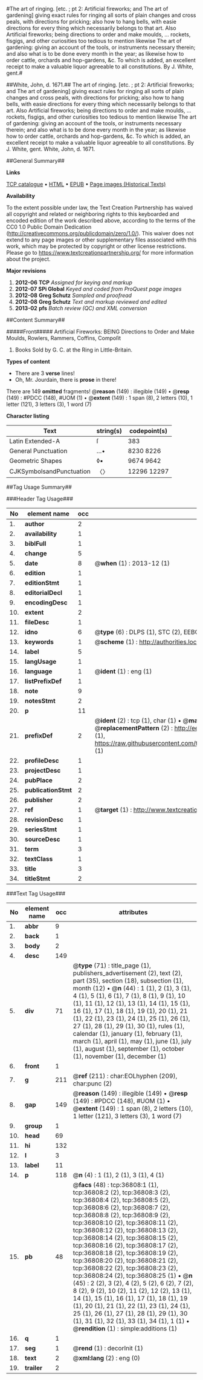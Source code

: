 #The art of ringing. [etc. ; pt 2: Artificial fireworks; and The art of gardening] giving exact rules for ringing all sorts of plain changes and cross peals, with directions for pricking; also how to hang bells, with easie directions for every thing which necessarily belongs to that art. Also Artificial fireworks; being directions to order and make moulds, ... rockets, fisgigs, and other curiosities too tedious to mention likewise The art of gardening: giving an account of the tools, or instruments necessary therein; and also what is to be done every month in the year; as likewise how to order cattle, orchards and hop-gardens, &c. To which is added, an excellent receipt to make a valuable liquor agreeable to all constitutions. By J. White, gent.#

##White, John, d. 1671.##
The art of ringing. [etc. ; pt 2: Artificial fireworks; and The art of gardening] giving exact rules for ringing all sorts of plain changes and cross peals, with directions for pricking; also how to hang bells, with easie directions for every thing which necessarily belongs to that art. Also Artificial fireworks; being directions to order and make moulds, ... rockets, fisgigs, and other curiosities too tedious to mention likewise The art of gardening: giving an account of the tools, or instruments necessary therein; and also what is to be done every month in the year; as likewise how to order cattle, orchards and hop-gardens, &c. To which is added, an excellent receipt to make a valuable liquor agreeable to all constitutions. By J. White, gent.
White, John, d. 1671.

##General Summary##

**Links**

[TCP catalogue](http://www.ota.ox.ac.uk/tcp/)  • 
[HTML](http://tei.it.ox.ac.uk/tcp/Texts-HTML/free/A97/A97368.html)  • 
[EPUB](http://tei.it.ox.ac.uk/tcp/Texts-EPUB/free/A97/A97368.epub) • 
[Page images (Historical Texts)](https://historicaltexts.jisc.ac.uk/eebo-99832335e)

**Availability**

To the extent possible under law, the Text Creation Partnership has waived all copyright and related or neighboring rights to this keyboarded and encoded edition of the work described above, according to the terms of the CC0 1.0 Public Domain Dedication (http://creativecommons.org/publicdomain/zero/1.0/). This waiver does not extend to any page images or other supplementary files associated with this work, which may be protected by copyright or other license restrictions. Please go to https://www.textcreationpartnership.org/ for more information about the project.

**Major revisions**

1. __2012-06__ __TCP__ *Assigned for keying and markup*
1. __2012-07__ __SPi Global__ *Keyed and coded from ProQuest page images*
1. __2012-08__ __Greg Schutz__ *Sampled and proofread*
1. __2012-08__ __Greg Schutz__ *Text and markup reviewed and edited*
1. __2013-02__ __pfs__ *Batch review (QC) and XML conversion*

##Content Summary##

#####Front#####
Artificial Fireworks: BEING Directions to Order and Make Moulds, Rowlers, Rammers, Coffins, Compoſit
1. Books Sold by G. C. at the Ring in Little-Britain.

**Types of content**

  * There are 3 **verse** lines!
  * Oh, Mr. Jourdain, there is **prose** in there!

There are 149 **omitted** fragments! 
 @__reason__ (149) : illegible (149)  •  @__resp__ (149) : #PDCC (148), #UOM (1)  •  @__extent__ (149) : 1 span (8), 2 letters (10), 1 letter (121), 3 letters (3), 1 word (7)

**Character listing**


|Text|string(s)|codepoint(s)|
|---|---|---|
|Latin Extended-A|ſ|383|
|General Punctuation|…•|8230 8226|
|Geometric Shapes|◊▪|9674 9642|
|CJKSymbolsandPunctuation|〈〉|12296 12297|

##Tag Usage Summary##

###Header Tag Usage###

|No|element name|occ|attributes|
|---|---|---|---|
|1.|__author__|2||
|2.|__availability__|1||
|3.|__biblFull__|1||
|4.|__change__|5||
|5.|__date__|8| @__when__ (1) : 2013-12 (1)|
|6.|__edition__|1||
|7.|__editionStmt__|1||
|8.|__editorialDecl__|1||
|9.|__encodingDesc__|1||
|10.|__extent__|2||
|11.|__fileDesc__|1||
|12.|__idno__|6| @__type__ (6) : DLPS (1), STC (2), EEBO-CITATION (1), PROQUEST (1), VID (1)|
|13.|__keywords__|1| @__scheme__ (1) : http://authorities.loc.gov/ (1)|
|14.|__label__|5||
|15.|__langUsage__|1||
|16.|__language__|1| @__ident__ (1) : eng (1)|
|17.|__listPrefixDef__|1||
|18.|__note__|9||
|19.|__notesStmt__|2||
|20.|__p__|11||
|21.|__prefixDef__|2| @__ident__ (2) : tcp (1), char (1)  •  @__matchPattern__ (2) : ([0-9\-]+):([0-9IVX]+) (1), (.+) (1)  •  @__replacementPattern__ (2) : http://eebo.chadwyck.com/downloadtiff?vid=$1&page=$2 (1), https://raw.githubusercontent.com/textcreationpartnership/Texts/master/tcpchars.xml#$1 (1)|
|22.|__profileDesc__|1||
|23.|__projectDesc__|1||
|24.|__pubPlace__|2||
|25.|__publicationStmt__|2||
|26.|__publisher__|2||
|27.|__ref__|1| @__target__ (1) : http://www.textcreationpartnership.org/docs/. (1)|
|28.|__revisionDesc__|1||
|29.|__seriesStmt__|1||
|30.|__sourceDesc__|1||
|31.|__term__|3||
|32.|__textClass__|1||
|33.|__title__|3||
|34.|__titleStmt__|2||


###Text Tag Usage###

|No|element name|occ|attributes|
|---|---|---|---|
|1.|__abbr__|9||
|2.|__back__|1||
|3.|__body__|2||
|4.|__desc__|149||
|5.|__div__|71| @__type__ (71) : title_page (1), publishers_advertisement (2), text (2), part (35), section (18), subsection (1), month (12)  •  @__n__ (44) : 1 (1), 2 (1), 3 (1), 4 (1), 5 (1), 6 (1), 7 (1), 8 (1), 9 (1), 10 (1), 11 (1), 12 (1), 13 (1), 14 (1), 15 (1), 16 (1), 17 (1), 18 (1), 19 (1), 20 (1), 21 (1), 22 (1), 23 (1), 24 (1), 25 (1), 26 (1), 27 (1), 28 (1), 29 (1), 30 (1), rules (1), calendar (1), january (1), february (1), march (1), april (1), may (1), june (1), july (1), august (1), september (1), october (1), november (1), december (1)|
|6.|__front__|1||
|7.|__g__|211| @__ref__ (211) : char:EOLhyphen (209), char:punc (2)|
|8.|__gap__|149| @__reason__ (149) : illegible (149)  •  @__resp__ (149) : #PDCC (148), #UOM (1)  •  @__extent__ (149) : 1 span (8), 2 letters (10), 1 letter (121), 3 letters (3), 1 word (7)|
|9.|__group__|1||
|10.|__head__|69||
|11.|__hi__|132||
|12.|__l__|3||
|13.|__label__|11||
|14.|__p__|118| @__n__ (4) : 1 (1), 2 (1), 3 (1), 4 (1)|
|15.|__pb__|48| @__facs__ (48) : tcp:36808:1 (1), tcp:36808:2 (2), tcp:36808:3 (2), tcp:36808:4 (2), tcp:36808:5 (2), tcp:36808:6 (2), tcp:36808:7 (2), tcp:36808:8 (2), tcp:36808:9 (2), tcp:36808:10 (2), tcp:36808:11 (2), tcp:36808:12 (2), tcp:36808:13 (2), tcp:36808:14 (2), tcp:36808:15 (2), tcp:36808:16 (2), tcp:36808:17 (2), tcp:36808:18 (2), tcp:36808:19 (2), tcp:36808:20 (2), tcp:36808:21 (2), tcp:36808:22 (2), tcp:36808:23 (2), tcp:36808:24 (2), tcp:36808:25 (1)  •  @__n__ (45) : 2 (2), 3 (2), 4 (2), 5 (2), 6 (2), 7 (2), 8 (2), 9 (2), 10 (2), 11 (2), 12 (2), 13 (1), 14 (1), 15 (1), 16 (1), 17 (1), 18 (1), 19 (1), 20 (1), 21 (1), 22 (1), 23 (1), 24 (1), 25 (1), 26 (1), 27 (1), 28 (1), 29 (1), 30 (1), 31 (1), 32 (1), 33 (1), 34 (1), 1 (1)  •  @__rendition__ (1) : simple:additions (1)|
|16.|__q__|1||
|17.|__seg__|1| @__rend__ (1) : decorInit (1)|
|18.|__text__|2| @__xml:lang__ (2) : eng (0)|
|19.|__trailer__|2||
